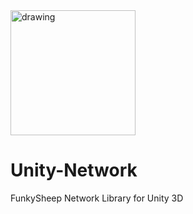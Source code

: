 <img src="https://www.funkysheep.net/img/Logo-Head-Mini.png" alt="drawing" width="200"/>

# Unity-Network
FunkySheep Network Library for Unity 3D
